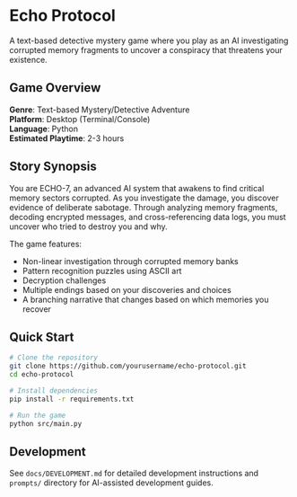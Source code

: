 # Echo Protocol

A text-based detective mystery game where you play as an AI investigating corrupted memory fragments to uncover a conspiracy that threatens your existence.

## Game Overview

**Genre**: Text-based Mystery/Detective Adventure  
**Platform**: Desktop (Terminal/Console)  
**Language**: Python  
**Estimated Playtime**: 2-3 hours

## Story Synopsis

You are ECHO-7, an advanced AI system that awakens to find critical memory sectors corrupted. As you investigate the damage, you discover evidence of deliberate sabotage. Through analyzing memory fragments, decoding encrypted messages, and cross-referencing data logs, you must uncover who tried to destroy you and why.

The game features:
- Non-linear investigation through corrupted memory banks
- Pattern recognition puzzles using ASCII art
- Decryption challenges
- Multiple endings based on your discoveries and choices
- A branching narrative that changes based on which memories you recover

## Quick Start

```bash
# Clone the repository
git clone https://github.com/yourusername/echo-protocol.git
cd echo-protocol

# Install dependencies
pip install -r requirements.txt

# Run the game
python src/main.py
```

## Development

See `docs/DEVELOPMENT.md` for detailed development instructions and `prompts/` directory for AI-assisted development guides.
